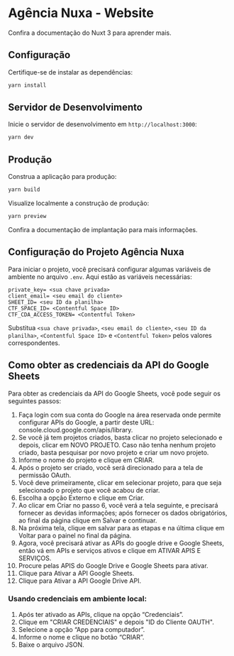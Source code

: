 # Agência Nuxa - Website

Confira a documentação do Nuxt 3 para aprender mais.

## Configuração

Certifique-se de instalar as dependências:

```bash
yarn install
```

## Servidor de Desenvolvimento

Inicie o servidor de desenvolvimento em `http://localhost:3000`:

```bash
yarn dev
```

## Produção

Construa a aplicação para produção:

```bash
yarn build
```

Visualize localmente a construção de produção:

```bash
yarn preview
```

Confira a documentação de implantação para mais informações.

## Configuração do Projeto Agência Nuxa

Para iniciar o projeto, você precisará configurar algumas variáveis de ambiente no arquivo `.env`. Aqui estão as variáveis necessárias:

```
private_key= <sua chave privada>
client_email= <seu email do cliente>
SHEET_ID= <seu ID da planilha>
CTF_SPACE_ID= <Contentful Space ID>
CTF_CDA_ACCESS_TOKEN= <Contentful Token>
```

Substitua `<sua chave privada>`, `<seu email do cliente>`, `<seu ID da planilha>`, `<Contentful Space ID>` e `<Contentful Token>` pelos valores correspondentes.

## Como obter as credenciais da API do Google Sheets

Para obter as credenciais da API do Google Sheets, você pode seguir os seguintes passos:

1. Faça login com sua conta do Google na área reservada onde permite configurar APIs do Google, a partir deste URL: console.cloud.google.com/apis/library.
2. Se você já tem projetos criados, basta clicar no projeto selecionado e depois, clicar em NOVO PROJETO. Caso não tenha nenhum projeto criado, basta pesquisar por novo projeto e criar um novo projeto.
3. Informe o nome do projeto e clique em CRIAR.
4. Após o projeto ser criado, você será direcionado para a tela de permissão OAuth.
5. Você deve primeiramente, clicar em selecionar projeto, para que seja selecionado o projeto que você acabou de criar.
6. Escolha a opção Externo e clique em Criar.
7. Ao clicar em Criar no passo 6, você verá a tela seguinte, e precisará fornecer as devidas informações; após fornecer os dados obrigatórios, ao final da página clique em Salvar e continuar.
8. Na próxima tela, clique em salvar para as etapas e na última clique em Voltar para o painel no final da página.
9. Agora, você precisará ativar as APIs do google drive e Google Sheets, então vá em APIs e serviços ativos e clique em ATIVAR APIS E SERVIÇOS.
10. Procure pelas APIS do Google Drive e Google Sheets para ativar.
11. Clique para Ativar a API Google Sheets.
12. Clique para Ativar a API Google Drive API.

### Usando credenciais em ambiente local:

1. Após ter ativado as APIs, clique na opção “Credenciais”.
2. Clique em "CRIAR CREDENCIAIS" e depois "ID do Cliente OAUTH".
3. Selecione a opção “App para computador”.
4. Informe o nome e clique no botão “CRIAR”.
5. Baixe o arquivo JSON.